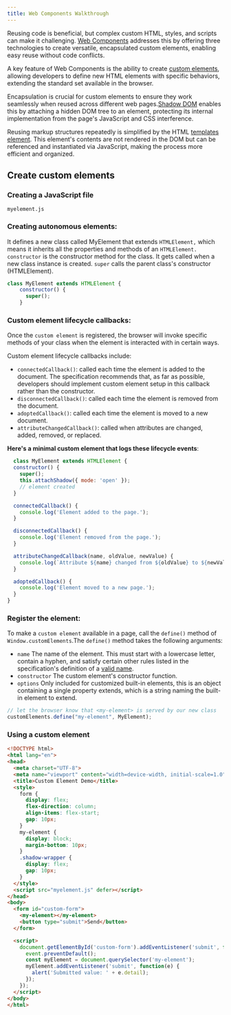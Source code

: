 ```yaml
---
title: Web Components Walkthrough
---
```


Reusing code is beneficial, but complex custom HTML, styles, and scripts can make it challenging. [Web Components](https://developer.mozilla.org/en-US/docs/Web/API/Web_Components#concepts_and_usage) addresses this by offering three technologies to create versatile, encapsulated custom elements, enabling easy reuse without code conflicts.

A key feature of Web Components is the ability to create [custom elements](https://javascript.info/custom-elements), allowing developers to define new HTML elements with specific behaviors, extending the standard set available in the browser.

Encapsulation is crucial for custom elements to ensure they work seamlessly when reused across different web pages.[Shadow DOM](https://javascript.info/shadow-dom) enables this by attaching a hidden DOM tree to an element, protecting its internal implementation from the page's JavaScript and CSS interference.

Reusing markup structures repeatedly is simplified by the HTML [templates element](https://javascript.info/template-element). This element's contents are not rendered in the DOM but can be referenced and instantiated via JavaScript, making the process more efficient and organized.

## Create custom elements

### Creating a JavaScript file

`myelement.js`

### Creating autonomous elements: 
It defines a new class called MyElement that extends `HTMLElement,` which means it inherits all the properties and methods of an `HTMLElement.` `constructor` is the constructor method for the class. It gets called when a new class instance is created. `super` calls the parent class's constructor (HTMLElement).
```js
class MyElement extends HTMLElement {
    constructor() {
      super();
    }
```

### Custom element lifecycle callbacks: 
Once the `custom element` is registered, the browser will invoke specific methods of your class when the element is interacted with in certain ways.

Custom element lifecycle callbacks include:

* `connectedCallback()`: called each time the element is added to the document. The specification recommends that, as far as possible,               developers should implement custom element setup in this callback rather than the constructor.
*  `disconnectedCallback()`: called each time the element is removed from the document.
*  `adoptedCallback()`: called each time the element is moved to a new document.
*  `attributeChangedCallback()`: called when attributes are changed, added, removed, or replaced.

 **Here's a minimal custom element that logs these lifecycle events**:
  
```js
  class MyElement extends HTMLElement {
  constructor() {
    super();
    this.attachShadow({ mode: 'open' });
    // element created
  }

  connectedCallback() {
    console.log('Element added to the page.');
  }

  disconnectedCallback() {
    console.log('Element removed from the page.');
  }

  attributeChangedCallback(name, oldValue, newValue) {
    console.log(`Attribute ${name} changed from ${oldValue} to ${newValue}`);
  }

  adoptedCallback() {
    console.log('Element moved to a new page.');
  }
}
```

### Register the element:
To make a `custom element` available in a page, call the `define()` method of `Window.customElements`.The `define()` method takes the following arguments:
* `name`
The name of the element. This must start with a lowercase letter, contain a hyphen,    and satisfy certain other rules listed in the specification's definition of a [valid    name](https://html.spec.whatwg.org/multipage/custom-elements.html#valid-custom-element-name).
* `constructor`
The custom element's constructor function.
* `options`
Only included for customized built-in elements, this is an object containing a         single property extends, which is a string naming the built-in element to extend.

```js
// let the browser know that <my-element> is served by our new class
customElements.define("my-element", MyElement);
```
### Using a custom element
```html
<!DOCTYPE html>
<html lang="en">
<head>
  <meta charset="UTF-8">
  <meta name="viewport" content="width=device-width, initial-scale=1.0">
  <title>Custom Element Demo</title>
  <style>
    form {
      display: flex;
      flex-direction: column;
      align-items: flex-start;
      gap: 10px;
    }
    my-element {
      display: block;
      margin-bottom: 10px;
    }
    .shadow-wrapper {
      display: flex;
      gap: 10px;
    }
  </style>
  <script src="myelement.js" defer></script>
</head>
<body>
  <form id="custom-form">
    <my-element></my-element>
    <button type="submit">Send</button>
  </form>

  <script>
    document.getElementById('custom-form').addEventListener('submit', function(event) {
      event.preventDefault();
      const myElement = document.querySelector('my-element');
      myElement.addEventListener('submit', function(e) {
        alert('Submitted value: ' + e.detail);
      });
    });
  </script>
</body>
</html>
```
